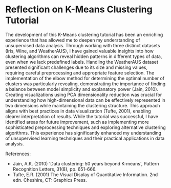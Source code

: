 # Reflection on K-Means Clustering Tutorial

The development of this K-Means clustering tutorial has been an enriching experience that has allowed me to deepen my understanding of unsupervised data analysis. Through working with three distinct datasets (Iris, Wine, and WeatherAUS), I have gained valuable insights into how clustering algorithms can reveal hidden patterns in different types of data, even when we lack predefined labels. Handling the WeatherAUS dataset presented significant challenges due to its size and missing values, requiring careful preprocessing and appropriate feature selection. The implementation of the elbow method for determining the optimal number of clusters was particularly revealing, demonstrating the importance of finding a balance between model simplicity and explanatory power (Jain, 2010). Creating visualizations using PCA dimensionality reduction was crucial for understanding how high-dimensional data can be effectively represented in two dimensions while maintaining the clustering structure. This approach aligns with best practices in data visualization (Tufte, 2001), enabling clearer interpretation of results. While the tutorial was successful, I have identified areas for future improvement, such as implementing more sophisticated preprocessing techniques and exploring alternative clustering algorithms. This experience has significantly enhanced my understanding of unsupervised learning techniques and their practical applications in data analysis.

References:
- Jain, A.K. (2010) 'Data clustering: 50 years beyond K-means', Pattern Recognition Letters, 31(8), pp. 651-666.
- Tufte, E.R. (2001) The Visual Display of Quantitative Information. 2nd edn. Cheshire, CT: Graphics Press. 